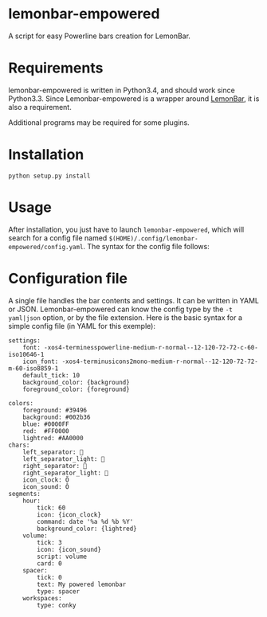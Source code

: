 # lemonbar-empowered

A script for easy Powerline bars creation for LemonBar.

# Requirements

lemonbar-empowered is written in Python3.4, and should work since Python3.3.
Since Lemonbar-empowered is a wrapper around
[LemonBar](https://github.com/LemonBoy/bar), it is also a requirement.

Additional programs may be required for some plugins.

# Installation

    python setup.py install

# Usage

After installation, you just have to launch `lemonbar-empowered`, which will
search for a config file named `$(HOME)/.config/lemonbar-empowered/config.yaml`.
The syntax for the config file follows:

# Configuration file

A single file handles the bar contents and settings. It can be written in YAML
or JSON. Lemonbar-empowered can know the config type by the `-t yaml|json`
option, or by the file extension. Here is the basic syntax for a simple config
file (in YAML for this exemple):

    settings:
        font: -xos4-terminesspowerline-medium-r-normal--12-120-72-72-c-60-iso10646-1
        icon_font: -xos4-terminusicons2mono-medium-r-normal--12-120-72-72-m-60-iso8859-1
        default_tick: 10
        background_color: {background}
        foreground_color: {foreground}

    colors:
        foreground: #39496
        background: #002b36
        blue: #0000FF
        red:  #FF0000
        lightred: #AA0000
    chars:
        left_separator: 
        left_separator_light: 
        right_separator: 
        right_separator_light: 
        icon_clock: Õ
        icon_sound: Ô
    segments:
        hour:
            tick: 60
            icon: {icon_clock}
            command: date '%a %d %b %Y'
            background_color: {lightred}
        volume:
            tick: 3
            icon: {icon_sound}
            script: volume
            card: 0
        spacer:
            tick: 0
            text: My powered lemonbar
            type: spacer
        workspaces:
            type: conky


